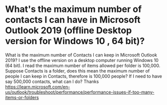 
# What's the maximum number of contacts I can have in Microsoft Outlook 2019 (offline Desktop version for Windows 10 , 64 bit)?

What is the maximum number of Contacts I can keep in Microsoft Outlook 2019?
I use the offline version on a desktop computer running Windows 10 (64 bit).
I read the maximum number of items allowed per folder is 100,000.
Suppose Contacts is a folder, does this mean the maximum number of people I can keep in Contacts, therefore is 100,000 people?
If I need to have say 500,000 contacts, what can I do?
Thanks
https://learn.microsoft.com/en-us/outlook/troubleshoot/performance/performance-issues-if-too-many-items-or-folders

        